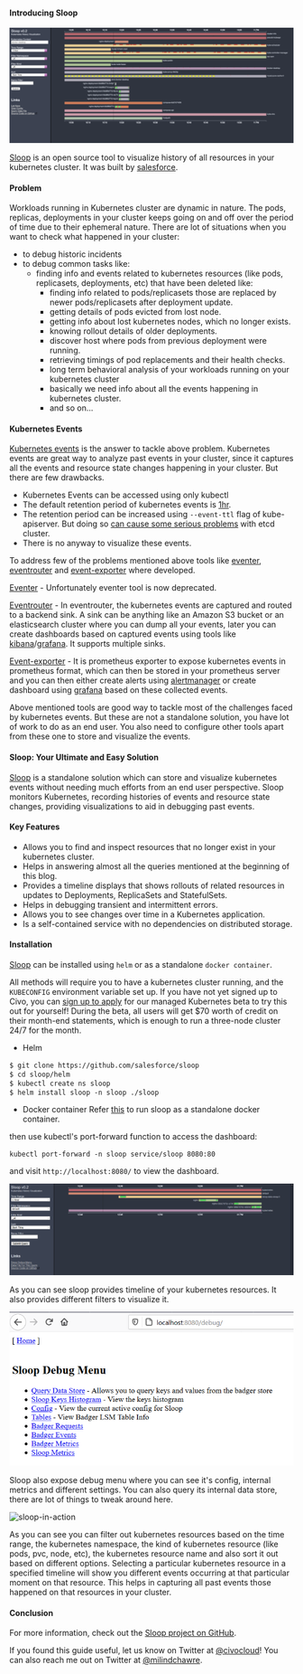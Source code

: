#### Introducing Sloop

![sloop-intro](https://github.com/milindchawre/civo-k8s/raw/master/blog/sloop/images/sloop-intro.png)

[Sloop](https://github.com/salesforce/sloop) is an open source tool to visualize history of all resources in your kubernetes cluster. It was built by [salesforce](https://www.salesforce.com).

#### Problem
Workloads running in Kubernetes cluster are dynamic in nature. The pods, replicas, deployments in your cluster keeps going on and off over the period of time due to their ephemeral nature. There are lot of situations when you want to check what happened in your cluster:
* to debug historic incidents
* to debug common tasks like: 
  - finding info and events related to kubernetes resources (like pods, replicasets, deployments, etc) that have been deleted like:
    * finding info related to pods/replicasets those are replaced by newer pods/replicasets after deployment update.
    * getting details of pods evicted from lost node.
    * getting info about lost kubernetes nodes, which no longer exists.
    * knowing rollout details of older deployments.
    * discover host where pods from previous deployment were running.
    * retrieving timings of pod replacements and their health checks.
    * long term behavioral analysis of your workloads running on your kubernetes cluster
    * basically we need info about all the events happening in kubernetes cluster.
    * and so on...

#### Kubernetes Events
[Kubernetes events](https://kubernetes.io/docs/tasks/debug-application-cluster/events-stackdriver/) is the answer to tackle above problem. Kubernetes events are great way to analyze past events in your cluster, since it captures all the events and resource state changes happening in your cluster. But there are few drawbacks.
- Kubernetes Events can be accessed using only kubectl
- The default retention period of kubernetes events is [1hr](https://github.com/kubernetes/kubernetes/blob/a86afc12df023e8a45a1c3b6523aed38c3e6cd18/cmd/kube-apiserver/app/options/options.go#L108).
- The retention period can be increased using `--event-ttl` flag of kube-apiserver. But doing so [can cause some serious problems](https://github.com/kubernetes/kubernetes/issues/52521#issuecomment-329803408) with etcd cluster. 
- There is no anyway to visualize these events.

To address few of the problems mentioned above tools like [eventer](https://github.com/kubernetes-retired/heapster/tree/master/events), [eventrouter](https://github.com/heptiolabs/eventrouter) and [event-exporter](https://github.com/caicloud/event_exporter) where developed.

[Eventer](https://github.com/kubernetes-retired/heapster/tree/master/events) - Unfortunately eventer tool is now deprecated.

[Eventrouter](https://github.com/heptiolabs/eventrouter) - In eventrouter, the kubernetes events are captured and routed to a backend sink. A sink can be anything like an Amazon S3 bucket or an elasticsearch cluster where you can dump all your events, later you can create dashboards based on captured events using tools like [kibana](https://www.elastic.co/kibana)/[grafana](https://grafana.com/). It supports multiple sinks.

 [Event-exporter](https://github.com/caicloud/event_exporter) - It is prometheus exporter to expose kubernetes events in prometheus format, which can then be stored in your prometheus server and you can then either create alerts using [alertmanager](https://prometheus.io/docs/alerting/latest/alertmanager/) or create dashboard using [grafana](https://grafana.com/) based on these collected events.

Above mentioned tools are good way to tackle most of the challenges faced by kubernetes events. But these are not a standalone solution, you have lot of work to do as an end user. You also need to configure other tools apart from these one to store and visualize the events.

#### Sloop: Your Ultimate and Easy Solution
[Sloop](https://github.com/salesforce/sloop) is a standalone solution which can store and visualize kubernetes events without needing much efforts from an end user perspective. Sloop monitors Kubernetes, recording histories of events and resource state changes, providing visualizations to aid in debugging past events. 

#### Key Features
- Allows you to find and inspect resources that no longer exist in your kubernetes cluster.
- Helps in answering almost all the queries mentioned at the beginning of this blog.
- Provides a timeline displays that shows rollouts of related resources in updates to Deployments, ReplicaSets and StatefulSets.
- Helps in debugging transient and intermittent errors.
- Allows you to see changes over time in a Kubernetes application.
- Is a self-contained service with no dependencies on distributed storage.

#### Installation
[Sloop](https://github.com/salesforce/sloop) can be installed using `helm` or as a standalone `docker container`.

All methods will require you to have a kubernetes cluster running, and the `KUBECONFIG` environment variable set up. If you have not yet signed up to Civo, you can [sign up to apply](https://www.civo.com/signup) for our managed Kubernetes beta to try this out for yourself! During the beta, all users will get $70 worth of credit on their month-end statements, which is enough to run a three-node cluster 24/7 for the month.

- Helm
```
$ git clone https://github.com/salesforce/sloop
$ cd sloop/helm
$ kubectl create ns sloop
$ helm install sloop -n sloop ./sloop
```

- Docker container
Refer [this](https://github.com/salesforce/sloop#local-docker-run) to run sloop as a standalone docker container.

then use kubectl's port-forward function to access the dashboard:
```
kubectl port-forward -n sloop service/sloop 8080:80
```
and visit `http://localhost:8080/` to view the dashboard.

![sloop1](https://github.com/milindchawre/civo-k8s/raw/master/blog/sloop/images/sloop1.png)

As you can see sloop provides timeline of your kubernetes resources. It also provides different filters to visualize it.

![sloop2](https://github.com/milindchawre/civo-k8s/raw/master/blog/sloop/images/sloop2.png)

Sloop also expose debug menu where you can see it's config, internal metrics and different settings. You can also query its internal data store, there are lot of things to tweak around here.

![sloop-in-action](https://github.com/milindchawre/civo-k8s/raw/master/blog/sloop/images/sloop.gif)

As you can see you can filter out kubernetes resources based on the time range, the kubernetes namespace, the kind of kubernetes resource (like pods, pvc, node, etc), the kubernetes resource name and also sort it out based on different options. Selecting a particular kubernetes resource in a specified timeline will show you different events occurring at that particular moment on that resource. This helps in capturing all past events those happened on that resources in your cluster.

#### Conclusion
For more information, check out the [Sloop project on GitHub](https://github.com/salesforce/sloop).

If you found this guide useful, let us know on Twitter at [@civocloud](https://twitter.com/civocloud)! You can also reach me out on Twitter at [@milindchawre](https://twitter.com/milindchawre).

